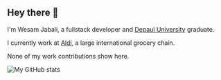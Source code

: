 ## Hey there 👋 
I'm Wesam Jabali, a fullstack developer and [Depaul University](https://depaul.edu) graduate.

I currently work at [Aldi](https://aldi.us), a large international grocery chain.

None of my work contributions show here.


![My GitHub stats](https://github-readme-stats.vercel.app/api?username=wesamjabali&count_private=true&show_icons=true&theme=github_dark)
<!--
**wesamjabali/wesamjabali** is a ✨ _special_ ✨ repository because its `README.md` (this file) appears on your GitHub profile.

Here are some ideas to get you started:

- 🔭 I’m currently working on ...
- 🌱 I’m currently learning ...
- 👯 I’m looking to collaborate on ...
- 🤔 I’m looking for help with ...
- 💬 Ask me about ...
- 📫 How to reach me: ...
- 😄 Pronouns: ...
- ⚡ Fun fact: ...
-->
